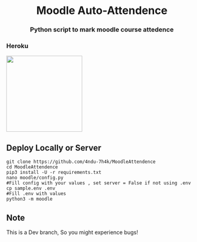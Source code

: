<h1 align= center>Moodle Auto-Attendence </h1>
<h3 align = center>Python script to mark moodle course attedence</h3>

### Heroku 
<p><a href="https://heroku.com/deploy?template=https://github.com/4ndu-7h4k/MoodleAutoAttendence"><img src="https://img.shields.io/badge/Deploy%20To%20Heroku-blueviolet?style=for-the-badge&logo=heroku" width="200""/></a></p>


## Deploy Locally or Server
``` 
git clone https://github.com/4ndu-7h4k/MoodleAttendence
cd MoodleAttendence
pip3 install -U -r requirements.txt
nano moodle/config.py
#Fill config with your values , set server = False if not using .env
cp sample.env .env
#Fill .env with values
python3 -m moodle
 ```
## Note
 This is a Dev branch, So you might experience bugs!
